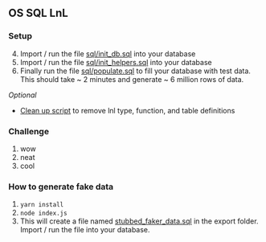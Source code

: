 ## OS SQL LnL

### Setup


4. Import / run the file [sql/init_db.sql](./sql/init_db.sql) into your database
5. Import / run the file [sql/init_helpers.sql](./sql/init_helpers.sql) into your database
6. Finally run the file [sql/populate.sql](./sql/populate.sql) to fill your database with test data. This should take ~ 2 minutes and generate ~ 6 million rows of data.

*Optional*

- [Clean up script](./sql/clean_up.sql) to remove lnl type, function, and table definitions

### Challenge

1. wow
2. neat
3. cool


### How to generate fake data

1. `yarn install`
2. `node index.js`
3. This will create a file named [stubbed\_faker\_data.sql](./export/stubbed\_faker\_data.sql) in the export folder. Import / run the file into your database.
